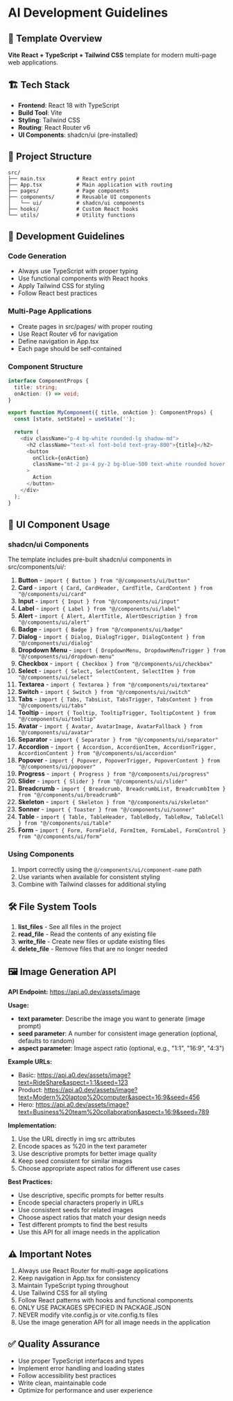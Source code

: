 # AI Development Guidelines

## 🎯 Template Overview
**Vite React + TypeScript + Tailwind CSS** template for modern multi-page web applications.

## 🏗️ Tech Stack
- **Frontend**: React 18 with TypeScript
- **Build Tool**: Vite
- **Styling**: Tailwind CSS
- **Routing**: React Router v6
- **UI Components**: shadcn/ui (pre-installed)

## 📁 Project Structure
```
src/
├── main.tsx          # React entry point
├── App.tsx           # Main application with routing
├── pages/            # Page components
├── components/       # Reusable UI components
│   └── ui/           # shadcn/ui components
├── hooks/            # Custom React hooks
└── utils/            # Utility functions
```

## 🤖 Development Guidelines

### Code Generation
- Always use TypeScript with proper typing
- Use functional components with React hooks
- Apply Tailwind CSS for styling
- Follow React best practices

### Multi-Page Applications
- Create pages in src/pages/ with proper routing
- Use React Router v6 for navigation
- Define navigation in App.tsx
- Each page should be self-contained

### Component Structure
```typescript
interface ComponentProps {
  title: string;
  onAction: () => void;
}

export function MyComponent({ title, onAction }: ComponentProps) {
  const [state, setState] = useState('');
  
  return (
    <div className="p-4 bg-white rounded-lg shadow-md">
      <h2 className="text-xl font-bold text-gray-800">{title}</h2>
      <button 
        onClick={onAction}
        className="mt-2 px-4 py-2 bg-blue-500 text-white rounded hover:bg-blue-600"
      >
        Action
      </button>
    </div>
  );
}
```

## 🎨 UI Component Usage

### shadcn/ui Components
The template includes pre-built shadcn/ui components in src/components/ui/:

1. **Button** - `import { Button } from "@/components/ui/button"`
2. **Card** - `import { Card, CardHeader, CardTitle, CardContent } from "@/components/ui/card"`
3. **Input** - `import { Input } from "@/components/ui/input"`
4. **Label** - `import { Label } from "@/components/ui/label"`
5. **Alert** - `import { Alert, AlertTitle, AlertDescription } from "@/components/ui/alert"`
6. **Badge** - `import { Badge } from "@/components/ui/badge"`
7. **Dialog** - `import { Dialog, DialogTrigger, DialogContent } from "@/components/ui/dialog"`
8. **Dropdown Menu** - `import { DropdownMenu, DropdownMenuTrigger } from "@/components/ui/dropdown-menu"`
9. **Checkbox** - `import { Checkbox } from "@/components/ui/checkbox"`
10. **Select** - `import { Select, SelectContent, SelectItem } from "@/components/ui/select"`
11. **Textarea** - `import { Textarea } from "@/components/ui/textarea"`
12. **Switch** - `import { Switch } from "@/components/ui/switch"`
13. **Tabs** - `import { Tabs, TabsList, TabsTrigger, TabsContent } from "@/components/ui/tabs"`
14. **Tooltip** - `import { Tooltip, TooltipTrigger, TooltipContent } from "@/components/ui/tooltip"`
15. **Avatar** - `import { Avatar, AvatarImage, AvatarFallback } from "@/components/ui/avatar"`
16. **Separator** - `import { Separator } from "@/components/ui/separator"`
17. **Accordion** - `import { Accordion, AccordionItem, AccordionTrigger, AccordionContent } from "@/components/ui/accordion"`
18. **Popover** - `import { Popover, PopoverTrigger, PopoverContent } from "@/components/ui/popover"`
19. **Progress** - `import { Progress } from "@/components/ui/progress"`
20. **Slider** - `import { Slider } from "@/components/ui/slider"`
21. **Breadcrumb** - `import { Breadcrumb, BreadcrumbList, BreadcrumbItem } from "@/components/ui/breadcrumb"`
22. **Skeleton** - `import { Skeleton } from "@/components/ui/skeleton"`
23. **Sonner** - `import { Toaster } from "@/components/ui/sonner"`
24. **Table** - `import { Table, TableHeader, TableBody, TableRow, TableCell } from "@/components/ui/table"`
25. **Form** - `import { Form, FormField, FormItem, FormLabel, FormControl } from "@/components/ui/form"`

### Using Components
1. Import correctly using the `@/components/ui/component-name` path
2. Use variants when available for consistent styling
3. Combine with Tailwind classes for additional styling

## 🛠️ File System Tools

1. **list_files** - See all files in the project
2. **read_file** - Read the contents of any existing file
3. **write_file** - Create new files or update existing files
4. **delete_file** - Remove files that are no longer needed

## 🖼️ Image Generation API

**API Endpoint:** https://api.a0.dev/assets/image

**Usage:**
- **text parameter**: Describe the image you want to generate (image prompt)
- **seed parameter**: A number for consistent image generation (optional, defaults to random)
- **aspect parameter**: Image aspect ratio (optional, e.g., "1:1", "16:9", "4:3")

**Example URLs:**
- Basic: https://api.a0.dev/assets/image?text=RideShare&aspect=1:1&seed=123
- Product: https://api.a0.dev/assets/image?text=Modern%20laptop%20computer&aspect=16:9&seed=456
- Hero: https://api.a0.dev/assets/image?text=Business%20team%20collaboration&aspect=16:9&seed=789

**Implementation:**
1. Use the URL directly in img src attributes
2. Encode spaces as %20 in the text parameter
3. Use descriptive prompts for better image quality
4. Keep seed consistent for similar images
5. Choose appropriate aspect ratios for different use cases

**Best Practices:**
- Use descriptive, specific prompts for better results
- Encode special characters properly in URLs
- Use consistent seeds for related images
- Choose aspect ratios that match your design needs
- Test different prompts to find the best results
- Use this API for all image needs in the application

## ⚠️ Important Notes

1. Always use React Router for multi-page applications
2. Keep navigation in App.tsx for consistency
3. Maintain TypeScript typing throughout
4. Use Tailwind CSS for all styling
5. Follow React patterns with hooks and functional components
6. ONLY USE PACKAGES SPECIFIED IN PACKAGE.JSON
7. NEVER modify vite.config.js or vite.config.ts files
8. Use the image generation API for all image needs in the application

## ✅ Quality Assurance

- Use proper TypeScript interfaces and types
- Implement error handling and loading states
- Follow accessibility best practices
- Write clean, maintainable code
- Optimize for performance and user experience
